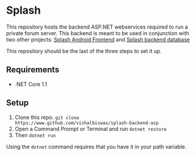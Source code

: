 # Splash
This repository hosts the backend ASP.NET webservices required to run a
private forum server. This backend is meant to be used in conjunction
with two other projects: [Splash Android Frontend](https://www.github.com/vishalbiswas/splash)
and [Splash backend database](https://www.github.com/vishalbiswas/splash-backend-database)

This repository should be the last of the three steps to set it up.

## Requirements
* .NET Core 1.1

## Setup
1) Clone this repo. `git clone https://www.github.com/vishalbiswas/splash-backend-asp`
2) Open a Command Prompt or Terminal and run `dotnet restore`
3) Then `dotnet run`

Using the `dotnet` command requires that you have it in your path variable. 
